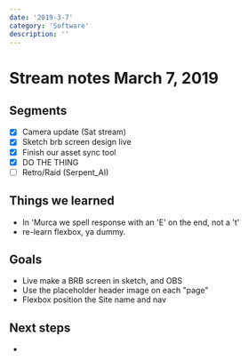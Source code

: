 ```yaml
---
date: '2019-3-7'
category: 'Software'
description: ''
---
```


# Stream notes March 7, 2019

## Segments

- [x] Camera update (Sat stream)
- [x] Sketch brb screen design live
- [x] Finish our asset sync tool
- [x] DO THE THING
- [ ] Retro/Raid (Serpent_AI)

## Things we learned

- In 'Murca we spell response with an 'E' on the end, not a 't'
- re-learn flexbox, ya dummy.

## Goals

- Live make a BRB screen in sketch, and OBS
- Use the placeholder header image on each "page"
- Flexbox position the Site name and nav

## Next steps

-
